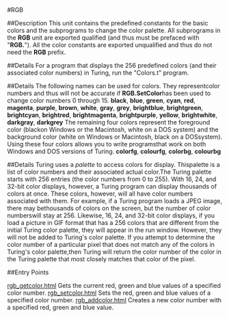 
#RGB

##Description
This unit contains the predefined constants for the basic colors and the subprograms to change the color palette.
All subprograms in the **RGB** unit are exported qualified (and thus must be prefaced with "**RGB.**"). All the color constants are exported unqualified and thus do not need the **RGB** prefix.



##Details
For a program that displays the 256 predefined colors (and their associated color numbers) in Turing, run the "Colors.t" program.




##Details
The following names can be used for colors.  They representcolor numbers and thus will not be accurate if **RGB.SetColor**has been used to change color numbers 0 through 15.
**black**, **blue**, **green**, **cyan**, **red**, **magenta**, **purple**, **brown**, **white**, **gray**, **grey**, **brightblue**, **brightgreen**, **brightcyan**, **brightred**, **brightmagenta**, **brightpurple**, **yellow**, **brightwhite**, **darkgray**, **darkgrey**
The remaining four colors represent the foreground color (blackon Windows or the Macintosh, white on a DOS system) and the background color (white on Windows or Macintosh, black on a DOSsystem).  Using these four colors allows you to write programsthat work on both Windows and DOS versions of Turing.
**colorfg**, **colourfg**, **colorbg**, **colourbg**



##Details
Turing uses a _palette_ to access colors for display.  Thispalette is a list of color numbers and their associated actual color.The Turing palette starts with 256 entries (the color numbers from 0 to 255). With 16, 24, and 32-bit color displays, however, a Turing program can display thousands of colors at once. These colors, however, will all have color numbers associated with them. For example, if a Turing program loads a JPEG image, there may bethousands of colors on the screen, but the number of color numberswill stay at 256. Likewise, 16, 24, and 32-bit color displays, if you load a picture in GIF format that has a 256 colors that are different from the initial Turing color palette, they will appear in the run window.  However, they will not be added to Turing's color palette.
If you attempt to determine the color number of a particular pixel that does not match any of the colors in Turing's color palette,then Turing will return the color number of the color in the Turing palette that most closely matches that color of the pixel.



##Entry Points

[rgb_getcolor.html](**GetColor**) Gets the current red, green and blue values of a specified color number.
[rgb_setcolor.html](**SetColor**) Sets the red, green and blue values of a specified color number.
[rgb_addcolor.html](**AddColor**) Creates a new color number with a specified red, green and blue value.


